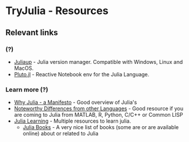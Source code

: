 # TryJulia - Resources

## Relevant links
### (?)
- [Juliaup](https://github.com/JuliaLang/juliaup) - Julia version manager. Compatible with Windows, Linux and MacOS.
- [Pluto.jl](https://plutojl.org/) - Reactive Notebook env for the Julia Language.

### Learn more (?)
- [Why Julia - a Manifesto](https://github.com/Datseris/whyjulia-manifesto) - Good overview of Julia's
- [Noteworthy Differences from other Languages](https://docs.julialang.org/en/v1/manual/noteworthy-differences/) - Good resource if you are coming to Julia from MATLAB, R, Python, C/C++ or Common LISP
- [Julia Learning](https://julialang.org/learning/) - Multiple resources to learn julia.
  - [Julia Books](https://julialang.org/learning/books/) - A very nice list of books (some are or are available online) about or related to Julia
